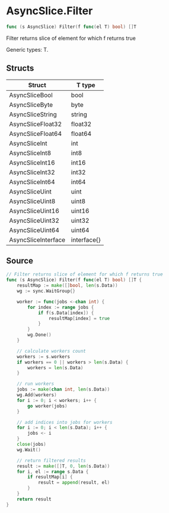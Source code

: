 # AsyncSlice.Filter

```go
func (s AsyncSlice) Filter(f func(el T) bool) []T
```

Filter returns slice of element for which f returns true

Generic types: T.

## Structs

| Struct | T type |
| ------ | ------ |
| AsyncSliceBool | bool |
| AsyncSliceByte | byte |
| AsyncSliceString | string |
| AsyncSliceFloat32 | float32 |
| AsyncSliceFloat64 | float64 |
| AsyncSliceInt | int |
| AsyncSliceInt8 | int8 |
| AsyncSliceInt16 | int16 |
| AsyncSliceInt32 | int32 |
| AsyncSliceInt64 | int64 |
| AsyncSliceUint | uint |
| AsyncSliceUint8 | uint8 |
| AsyncSliceUint16 | uint16 |
| AsyncSliceUint32 | uint32 |
| AsyncSliceUint64 | uint64 |
| AsyncSliceInterface | interface{} |

## Source

```go
// Filter returns slice of element for which f returns true
func (s AsyncSlice) Filter(f func(el T) bool) []T {
	resultMap := make([]bool, len(s.Data))
	wg := sync.WaitGroup{}

	worker := func(jobs <-chan int) {
		for index := range jobs {
			if f(s.Data[index]) {
				resultMap[index] = true
			}
		}
		wg.Done()
	}

	// calculate workers count
	workers := s.workers
	if workers == 0 || workers > len(s.Data) {
		workers = len(s.Data)
	}

	// run workers
	jobs := make(chan int, len(s.Data))
	wg.Add(workers)
	for i := 0; i < workers; i++ {
		go worker(jobs)
	}

	// add indices into jobs for workers
	for i := 0; i < len(s.Data); i++ {
		jobs <- i
	}
	close(jobs)
	wg.Wait()

	// return filtered results
	result := make([]T, 0, len(s.Data))
	for i, el := range s.Data {
		if resultMap[i] {
			result = append(result, el)
		}
	}
	return result
}
```

